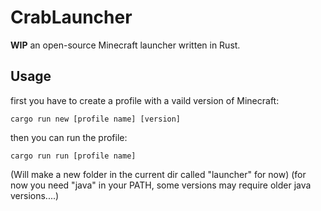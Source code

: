 # CrabLauncher 
**WIP**
an open-source Minecraft launcher written in Rust.

## Usage
first you have to create a profile with a vaild version of Minecraft:
```
cargo run new [profile name] [version]
```
then you can run the profile:
```
cargo run run [profile name]
```
(Will make a new folder in the current dir called "launcher" for now)
(for now you need "java" in your PATH, some versions may require older java versions....)

